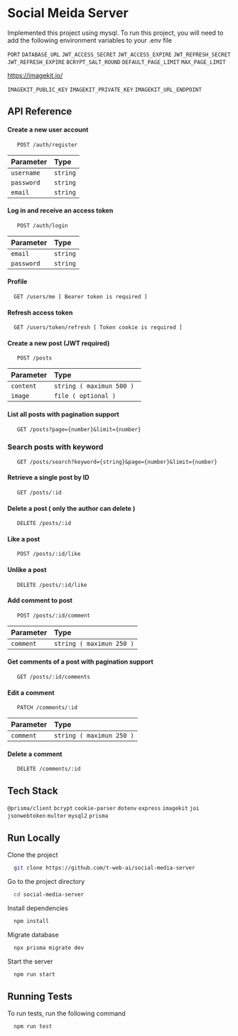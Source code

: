 # Social Meida Server

Implemented this project using mysql.
To run this project, you will need to add the following environment variables to your .env file

`PORT`
`DATABASE_URL`
`JWT_ACCESS_SECRET`
`JWT_ACCESS_EXPIRE`
`JWT_REFRESH_SECRET`
`JWT_REFRESH_EXPIRE`
`BCRYPT_SALT_ROUND`
`DEFAULT_PAGE_LIMIT`
`MAX_PAGE_LIMIT`

https://imagekit.io/

`IMAGEKIT_PUBLIC_KEY`
`IMAGEKIT_PRIVATE_KEY`
`IMAGEKIT_URL_ENDPOINT`

## API Reference

#### Create a new user account

```text
   POST /auth/register
```

| Parameter  | Type     |
| :--------- | :------- |
| `username` | `string` |
| `password` | `string` |
| `email`    | `string` |

#### Log in and receive an access token

```text
   POST /auth/login
```

| Parameter  | Type     |
| :--------- | :------- |
| `email`    | `string` |
| `password` | `string` |

#### Profile

```text
  GET /users/me [ Bearer token is required ]
```

#### Refresh access token

```text
  GET /users/token/refresh [ Token cookie is required ]
```

#### Create a new post (JWT required)

```text
   POST /posts
```

| Parameter | Type                      |
| :-------- | :------------------------ |
| `content` | `string ( maximun 500 ) ` |
| `image`   | `file ( optional )`       |

#### List all posts with pagination support

```text
   GET /posts?page={number}&limit={number}
```

### Search posts with keyword

```text
   GET /posts/search?keyword={string}&page={number}&limit={number}
```

#### Retrieve a single post by ID

```text
   GET /posts/:id
```

#### Delete a post ( only the author can delete )

```text
   DELETE /posts/:id
```

#### Like a post

```text
   POST /posts/:id/like
```

#### Unlike a post

```text
   DELETE /posts/:id/like
```

#### Add comment to post

```text
   POST /posts/:id/comment
```

| Parameter | Type                     |
| :-------- | :----------------------- |
| `comment` | `string ( maximun 250 )` |

#### Get comments of a post with pagination support

```text
   GET /posts/:id/comments
```

#### Edit a comment

```text
   PATCH /comments/:id
```

| Parameter | Type                     |
| :-------- | :----------------------- |
| `comment` | `string ( maximun 250 )` |

#### Delete a comment

```text
   DELETE /comments/:id
```

## Tech Stack

`@prisma/client` `bcrypt` `cookie-parser` `dotenv` `express` `imagekit` `joi`
`jsonwebtoken` `multer` `mysql2` `prisma`

## Run Locally

Clone the project

```bash
  git clone https://github.com/t-web-ai/social-media-server
```

Go to the project directory

```bash
  cd social-media-server
```

Install dependencies

```bash
  npm install
```

Migrate database

```bash
  npx prisma migrate dev
```

Start the server

```bash
  npm run start
```

## Running Tests

To run tests, run the following command

```bash
  npm run test
```
